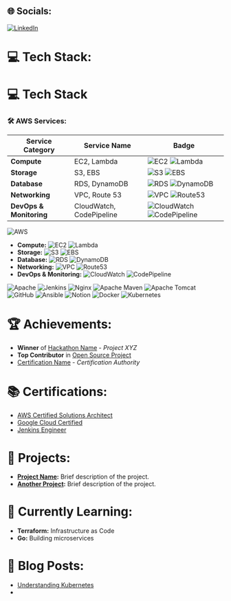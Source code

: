 ## 🌐 Socials:
[![LinkedIn](https://img.shields.io/badge/LinkedIn-%230077B5.svg?logo=linkedin&logoColor=white)](https://linkedin.com/in/maheshgore7888)

# 💻 Tech Stack:
# 💻 Tech Stack

### 🛠️ AWS Services:
| Service Category  | Service Name  | Badge  |
|------------------|---------------|--------|
| **Compute**      | EC2, Lambda   | ![EC2](https://img.shields.io/badge/Amazon%20EC2-%23FF9900.svg?style=for-the-badge&logo=amazon-ec2&logoColor=white) ![Lambda](https://img.shields.io/badge/AWS%20Lambda-%23FF9900.svg?style=for-the-badge&logo=amazon-lambda&logoColor=white) |
| **Storage**      | S3, EBS       | ![S3](https://img.shields.io/badge/Amazon%20S3-%23FF9900.svg?style=for-the-badge&logo=amazon-s3&logoColor=white) ![EBS](https://img.shields.io/badge/Amazon%20EBS-%23FF9900.svg?style=for-the-badge&logo=amazon-ebs&logoColor=white) |
| **Database**     | RDS, DynamoDB | ![RDS](https://img.shields.io/badge/Amazon%20RDS-%23FF9900.svg?style=for-the-badge&logo=amazon-rds&logoColor=white) ![DynamoDB](https://img.shields.io/badge/Amazon%20DynamoDB-%23FF9900.svg?style=for-the-badge&logo=amazon-dynamodb&logoColor=white) |
| **Networking**   | VPC, Route 53 | ![VPC](https://img.shields.io/badge/Amazon%20VPC-%23FF9900.svg?style=for-the-badge&logo=amazon-vpc&logoColor=white) ![Route53](https://img.shields.io/badge/Amazon%20Route%2053-%23FF9900.svg?style=for-the-badge&logo=amazon-route53&logoColor=white) |
| **DevOps & Monitoring** | CloudWatch, CodePipeline | ![CloudWatch](https://img.shields.io/badge/Amazon%20CloudWatch-%23FF9900.svg?style=for-the-badge&logo=amazon-cloudwatch&logoColor=white) ![CodePipeline](https://img.shields.io/badge/AWS%20CodePipeline-%23FF9900.svg?style=for-the-badge&logo=amazon-codepipeline&logoColor=white) |

![AWS](https://img.shields.io/badge/AWS-%23FF9900.svg?style=for-the-badge&logo=amazon-aws&logoColor=white)
- **Compute:** ![EC2](https://img.shields.io/badge/Amazon%20EC2-%23FF9900.svg?style=for-the-badge&logo=amazon-aws&logoColor=white) ![Lambda](https://img.shields.io/badge/AWS%20Lambda-%23FF9900.svg?style=for-the-badge&logo=amazon-aws&logoColor=white)
- **Storage:** ![S3](https://img.shields.io/badge/Amazon%20S3-%23FF9900.svg?style=for-the-badge&logo=amazon-aws&logoColor=white) ![EBS](https://img.shields.io/badge/Amazon%20EBS-%23FF9900.svg?style=for-the-badge&logo=amazon-aws&logoColor=white)
- **Database:** ![RDS](https://img.shields.io/badge/Amazon%20RDS-%23FF9900.svg?style=for-the-badge&logo=amazon-aws&logoColor=white) ![DynamoDB](https://img.shields.io/badge/Amazon%20DynamoDB-%23FF9900.svg?style=for-the-badge&logo=amazon-aws&logoColor=white)
- **Networking:** ![VPC](https://img.shields.io/badge/Amazon%20VPC-%23FF9900.svg?style=for-the-badge&logo=amazon-aws&logoColor=white) ![Route53](https://img.shields.io/badge/Amazon%20Route%2053-%23FF9900.svg?style=for-the-badge&logo=amazon-aws&logoColor=white)
- **DevOps & Monitoring:** ![CloudWatch](https://img.shields.io/badge/Amazon%20CloudWatch-%23FF9900.svg?style=for-the-badge&logo=amazon-aws&logoColor=white) ![CodePipeline](https://img.shields.io/badge/AWS%20CodePipeline-%23FF9900.svg?style=for-the-badge&logo=amazon-aws&logoColor=white)

![Apache](https://img.shields.io/badge/apache-%23D42029.svg?style=for-the-badge&logo=apache&logoColor=white) ![Jenkins](https://img.shields.io/badge/jenkins-%232C5263.svg?style=for-the-badge&logo=jenkins&logoColor=white) ![Nginx](https://img.shields.io/badge/nginx-%23009639.svg?style=for-the-badge&logo=nginx&logoColor=white) ![Apache Maven](https://img.shields.io/badge/Apache%20Maven-C71A36?style=for-the-badge&logo=Apache%20Maven&logoColor=white) ![Apache Tomcat](https://img.shields.io/badge/apache%20tomcat-%23F8DC75.svg?style=for-the-badge&logo=apache-tomcat&logoColor=black) ![GitHub](https://img.shields.io/badge/github-%23121011.svg?style=for-the-badge&logo=github&logoColor=white) ![Ansible](https://img.shields.io/badge/ansible-%231A1918.svg?style=for-the-badge&logo=ansible&logoColor=white) ![Notion](https://img.shields.io/badge/Notion-%23000000.svg?style=for-the-badge&logo=notion&logoColor=white) ![Docker](https://img.shields.io/badge/docker-%230db7ed.svg?style=for-the-badge&logo=docker&logoColor=white) ![Kubernetes](https://img.shields.io/badge/kubernetes-%23326ce5.svg?style=for-the-badge&logo=kubernetes&logoColor=white)

# 🏆 Achievements:
- **Winner** of [Hackathon Name](https://link-to-hackathon.com) - _Project XYZ_
- **Top Contributor** in [Open Source Project](https://link-to-project.com)
- [Certification Name](https://link-to-certification.com) - _Certification Authority_

# 📚 Certifications:
- [AWS Certified Solutions Architect](https://aws.amazon.com/certification/)
- [Google Cloud Certified](https://cloud.google.com/certification)
- [Jenkins Engineer](https://www.jenkins.io/certification/)

# 🚀 Projects:
- **[Project Name](https://link-to-project.com):** Brief description of the project.
- **[Another Project](https://link-to-project.com):** Brief description of the project.

# 🌱 Currently Learning:
- **Terraform:** Infrastructure as Code
- **Go:** Building microservices

# 📖 Blog Posts:
- [Understanding Kubernetes](https://link-to-blog.com)
- 
